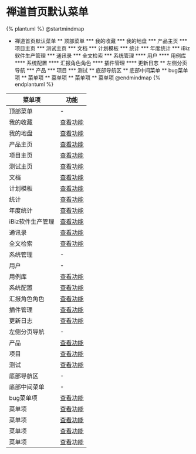 # 禅道首页默认菜单



{% plantuml %}
@startmindmap
* 禅道首页默认菜单
** 顶部菜单
*** 我的收藏
*** 我的地盘
*** 产品主页
*** 项目主页
*** 测试主页
*** 文档
*** 计划模板
*** 统计
*** 年度统计
*** iBiz软件生产管理
*** 通讯录
*** 全文检索
*** 系统管理
**** 用户
**** 用例库
**** 系统配置
**** 汇报角色角色
**** 插件管理
**** 更新日志
** 左侧分页导航
*** 产品
*** 项目
*** 测试
** 底部导航区
** 底部中间菜单
** bug菜单项
** 菜单项
** 菜单项
** 菜单项
** 菜单项
@endmindmap
{% endplantuml %}




| 菜单项      |  功能  |
| --------   |   ----  |
|顶部菜单|-|
|我的收藏|[查看功能](func/IbzFavoritesTabExpView.md)|
|我的地盘|[查看功能](func/IbzMyTerritoryTabExpView.md)|
|产品主页|[查看功能](func/ProductPortalView.md)|
|项目主页|[查看功能](func/ProjectPortalView.md)|
|测试主页|[查看功能](func/TestPortalView.md)|
|文档|[查看功能](func/DocLibLibTabExpView.md)|
|计划模板|[查看功能](func/IbzPlanTempletGridView.md)|
|统计|[查看功能](func/IbzMyTerritoryStatsTabExpView.md)|
|年度统计|[查看功能](func/UserYearWorkStatsEditView.md)|
|iBiz软件生产管理|[查看功能](func/ProductHtmlView.md)|
|通讯录|[查看功能](func/SysEmployeeTreeExpView.md)|
|全文检索|[查看功能](func/IbizproIndexListView.md)|
|系统管理|-|
|用户|-|
|用例库|[查看功能](func/IbzLibGridView.md)|
|系统配置|[查看功能](func/IbzproConfigGridView.md)|
|汇报角色角色|[查看功能](func/IbzReportRoleConfigGridView.md)|
|插件管理|[查看功能](func/IbzMyTerritoryUsr3TabExpView.md)|
|更新日志|[查看功能](func/SysUpdateLogGridView.md)|
|左侧分页导航|-|
|产品|[查看功能](func/ProductLeftSidebarListView.md)|
|项目|[查看功能](func/ProjectLeftSidebarListView.md)|
|测试|[查看功能](func/ProductTestLeftSidebarListView.md)|
|底部导航区|-|
|底部中间菜单|-|
|bug菜单项|[查看功能](func/Bugmaindashboardview_link.md)|
|菜单项|[查看功能](func/Bugmaindashboardview_link.md)|
|菜单项|[查看功能](func/Taskmaindashboardview_link.md)|
|菜单项|[查看功能](func/Todomaindashboardview_link.md)|
|菜单项|[查看功能](func/Storymaindashboardview_link.md)|

